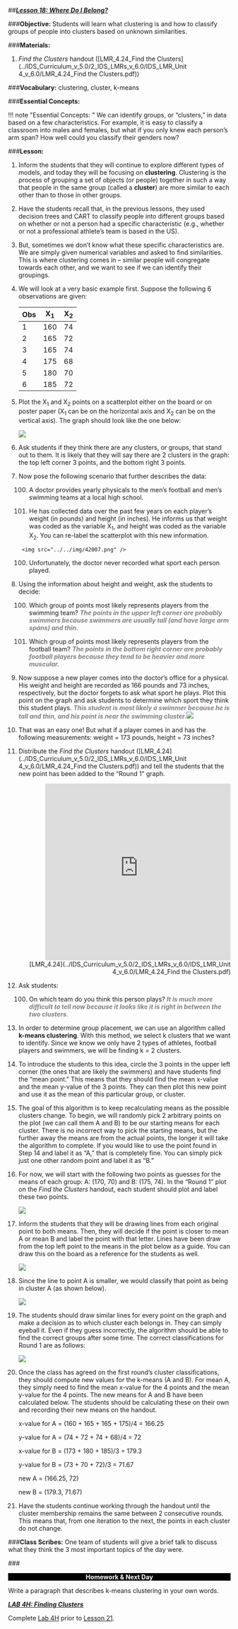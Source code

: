 ##***<u>Lesson 18: Where Do I Belong?</u>***

###**Objective:**
Students will learn what clustering is and how to classify groups of people into clusters based on unknown similarities.

###**Materials:**
1. *Find the Clusters* handout ([LMR_4.24_Find the Clusters](../IDS_Curriculum_v_5.0/2_IDS_LMRs_v_6.0/IDS_LMR_Unit 4_v_6.0/LMR_4.24_Find the Clusters.pdf))

###**Vocabulary:**
clustering, cluster, k-means

###**Essential Concepts:**

!!! note "Essential Concepts: " 
    We can identify groups, or “clusters,” in data based on a few characteristics. For
    example, it is easy to classify a classroom into males and females, but what if you only knew each person’s arm span? How well could you classify their genders now?

###**Lesson:**
1. Inform the students that they will continue to explore different types of models, and today they will be focusing on **clustering**. Clustering is the process of grouping a set of objects (or people) together in such a way that people in the same group (called a **cluster**) are more similar to each other than to those in other groups.

2. Have the students recall that, in the previous lessons, they used decision trees and CART to classify people into different groups based on whether or not a person had a specific
characteristic (e.g., whether or not a professional athlete’s team is based in the US).

3. But, sometimes we don’t know what these specific characteristics are. We are simply given
numerical variables and asked to find similarities. This is where clustering comes in – similar people will congregate towards each other, and we want to see if we can identify their groupings.

4. We will look at a very basic example first. Suppose the following 6 observations are given:

    | **Obs** | **X<sub>1</sub>** | **X<sub>2</sub>** |
    |-----|---------------|---------------|
    | 1 | 160 | 74 |
    | 2 | 165 | 72 |
    | 3 | 165 | 74 |
    | 4 | 175 | 68 |
    | 5 | 180 | 70 |
    | 6 | 185 | 72 |

5. Plot the X<sub>1</sub> and X<sub>2</sub> points on a scatterplot either on the board or on poster paper (X<sub>1</sub> can be on the horizontal axis and X<sub>2</sub> can be on the vertical axis). The graph should look like the one below:

    <img src="../../img/42005.png" />

6. Ask students if they think there are any clusters, or groups, that stand out to them. It is likely that they will say there are 2 clusters in the graph: the top left corner 3 points, and the bottom right 3 points.

7. Now pose the following scenario that further describes the data:

    100. A doctor provides yearly physicals to the men’s football and men’s swimming teams at a local high school.

    100. He has collected data over the past few years on each player’s weight (in pounds) and
    height (in inches). He informs us that weight was coded as the variable X<sub>1</sub>, and height was coded as the variable X<sub>2</sub>. You can re-label the scatterplot with this new information.

        <img src="../../img/42007.png" />

    100. Unfortunately, the doctor never recorded what sport each person played.

8. Using the information about height and weight, ask the students to decide:

    100. Which group of points most likely represents players from the swimming team? <span style="color:grey">***The points in the upper left corner are probably swimmers because swimmers are usually tall (and have large arm spans) and thin.***</span>

    100. Which group of points most likely represents players from the football team? <span style="color:grey">***The points in the bottom right corner are probably football players because they tend to be heavier and more muscular.***</span>

9. Now suppose a new player comes into the doctor’s office for a physical. His weight and height are recorded as 166 pounds and 73 inches, respectively, but the doctor forgets to ask what sport he plays. Plot this point on the graph and ask students to determine which sport they think this student plays. <span style="color:grey">***This student is most likely a swimmer because he is tall and thin, and his point is near the swimming cluster.***</span><img src="../../img/42009.png" />

10. That was an easy one! But what if a player comes in and has the following measurements: weight = 173 pounds, height = 73 inches?

11. Distribute the *Find the Clusters* handout ([LMR_4.24](../IDS_Curriculum_v_5.0/2_IDS_LMRs_v_6.0/IDS_LMR_Unit 4_v_6.0/LMR_4.24_Find the Clusters.pdf)) and tell the students that the new point has been added to the “Round 1” graph.
    <div align="right"><iframe src="https://docs.google.com/viewerng/viewer?url=https://curriculum.idsucla.org/IDS_Curriculum_v_5.0/2_IDS_LMRs_v_6.0/IDS_LMR_Unit 4_v_6.0/LMR_4.24_Find the Clusters.pdf&embedded=true" style=" width:420px;height:400px;" frameborder="0"></iframe><br>[LMR_4.24](../IDS_Curriculum_v_5.0/2_IDS_LMRs_v_6.0/IDS_LMR_Unit 4_v_6.0/LMR_4.24_Find the Clusters.pdf)</div>

12. Ask students:

    100. On which team do you think this person plays? <span style="color:grey">***It is much more difficult to tell now because it looks like it is right in between the two clusters.***</span>

13. In order to determine group placement, we can use an algorithm called **k-means clustering**. With this method, we select k clusters that we want to identify. Since we know we only have 2 types of athletes, football players and swimmers, we will be finding k = 2 clusters.

14. To introduce the students to this idea, circle the 3 points in the upper left corner (the ones that are likely the swimmers) and have students find the “mean point.” This means that they should find the mean x-value and the mean y-value of the 3 points. They can then plot this new point and use it as the mean of this particular group, or cluster.

15. The goal of this algorithm is to keep recalculating means as the possible clusters change. To begin, we will randomly pick 2 arbitrary points on the plot (we can call them A and B) to be our starting means for each cluster. There is no incorrect way to pick the starting means, but the further away the means are from the actual points, the longer it will take the algorithm to complete. If you would like to use the point found in Step 14 and label it as “A,” that is completely fine. You can simply pick just one other random point and label it as “B.”

16. For now, we will start with the following two points as guesses for the means of each group: A: (170, 70) and B: (175, 74). In the “Round 1” plot on the *Find the Clusters* handout, each student should plot and label these two points.

    <img src="../../img/42016.png" />

17. Inform the students that they will be drawing lines from each original point to both means. Then, they will decide if the point is closer to mean A or mean B and label the point with that letter. Lines have been draw from the top left point to the means in the plot below as a guide. You can draw this on the board as a reference for the students as well.

    <img src="../../img/42017.png" />

18. Since the line to point A is smaller, we would classify that point as being in cluster A (as shown below).

    <img src="../../img/42018.png" />

19. The students should draw similar lines for every point on the graph and make a decision as to which cluster each belongs in. They can simply eyeball it. Even if they guess incorrectly, the algorithm should be able to find the correct groups after some time. The correct classifications for Round 1 are as follows:

    <img src="../../img/42019.png" />

20. Once the class has agreed on the first round’s cluster classifications, they should compute new values for the k-means (A and B). For mean A, they simply need to find the mean x-value for the 4 points and the mean y-value for the 4 points. The new means for A and B have been calculated below. The students should be calculating these on their own and recording their new means on the handout.

    x-value for A = (160 + 165 + 165 + 175)/4 = 166.25

    y-value for A = (74 + 72 + 74 + 68)/4 = 72

    x-value for B = (173 + 180 + 185)/3 = 179.3

    y-value for B = (73 + 70 + 72)/3 = 71.67

    new A = (166.25, 72)

    new B = (179.3, 71.67)

21. Have the students continue working through the handout until the cluster membership remains the same between 2 consecutive rounds. This means that, from one iteration to the next, the points in each cluster do not change.

###**Class Scribes:**
One team of students will give a brief talk to discuss what they think the 3 most important topics of the day were.

###<p style="background: black; color: white; text-align: center;">**Homework & Next Day**</p>
Write a paragraph that describes k-means clustering in your own words.

[<u>***LAB 4H: Finding Clusters***</u>](lab4h.md)

Complete [Lab 4H](lab4h.md) prior to [Lesson 21](lesson21.md).